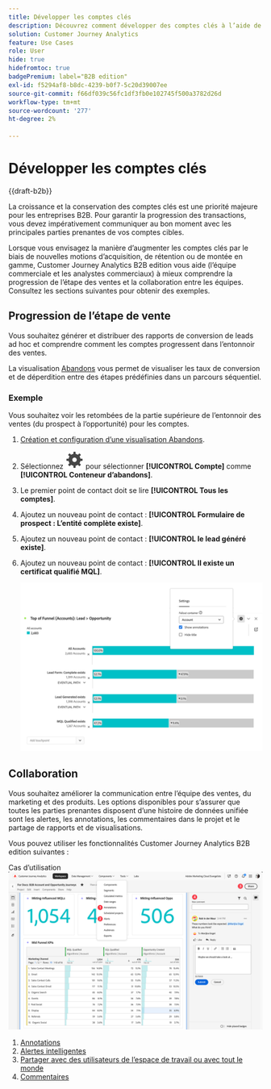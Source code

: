 ```yaml
---
title: Développer les comptes clés
description: Découvrez comment développer des comptes clés à l’aide de Customer Journey Analytics B2B edition.
solution: Customer Journey Analytics
feature: Use Cases
role: User
hide: true
hidefromtoc: true
badgePremium: label="B2B edition"
exl-id: f5294af8-b8dc-4239-b0f7-5c20d39007ee
source-git-commit: f66df039c56fc1df3fb0e102745f500a3782d26d
workflow-type: tm+mt
source-wordcount: '277'
ht-degree: 2%

---
```


# Développer les comptes clés

{{draft-b2b}}

La croissance et la conservation des comptes clés est une priorité majeure pour les entreprises B2B. Pour garantir la progression des transactions, vous devez impérativement communiquer au bon moment avec les principales parties prenantes de vos comptes cibles.

Lorsque vous envisagez la manière d’augmenter les comptes clés par le biais de nouvelles motions d’acquisition, de rétention ou de montée en gamme, Customer Journey Analytics B2B edition vous aide (l’équipe commerciale et les analystes commerciaux) à mieux comprendre la progression de l’étape des ventes et la collaboration entre les équipes. Consultez les sections suivantes pour obtenir des exemples.

## Progression de l’étape de vente

Vous souhaitez générer et distribuer des rapports de conversion de leads ad hoc et comprendre comment les comptes progressent dans l’entonnoir des ventes.

La visualisation [Abandons](/help/analysis-workspace/visualizations/fallout/fallout-flow.md) vous permet de visualiser les taux de conversion et de déperdition entre des étapes prédéfinies dans un parcours séquentiel.

### Exemple

Vous souhaitez voir les retombées de la partie supérieure de l’entonnoir des ventes (du prospect à l’opportunité) pour les comptes.

1. [Création et configuration d’une visualisation Abandons](/help/analysis-workspace/visualizations/fallout/configuring-fallout.md).
1. Sélectionnez ![Paramètre](/help/assets/icons/Setting.svg) pour sélectionner **[!UICONTROL Compte]** comme **[!UICONTROL Conteneur d’abandons]**.
1. Le premier point de contact doit se lire **[!UICONTROL Tous les comptes]**.
1. Ajoutez un nouveau point de contact : **[!UICONTROL Formulaire de prospect : L’entité complète existe]**.
1. Ajoutez un nouveau point de contact : **[!UICONTROL le lead généré existe]**.
1. Ajoutez un nouveau point de contact : **[!UICONTROL Il existe un certificat qualifié MQL]**.

   ![B2B - croissance des comptes clés - progression de l’étape de vente - abandon](assets/b2b-uc-grow-key-accounts-fallout.png)


## Collaboration

Vous souhaitez améliorer la communication entre l’équipe des ventes, du marketing et des produits. Les options disponibles pour s’assurer que toutes les parties prenantes disposent d’une histoire de données unifiée sont les alertes, les annotations, les commentaires dans le projet et le partage de rapports et de visualisations.

Vous pouvez utiliser les fonctionnalités Customer Journey Analytics B2B edition suivantes :

Cas d’utilisation ![B2B - croissance des comptes clés - collaboration - partage](assets/b2b-uc-grow-key-accounts-share.png)

1. [Annotations](/help/components/annotations/overview.md)
1. [Alertes intelligentes](/help/components/c-intelligent-alerts/intelligent-alerts.md)
1. [Partager avec des utilisateurs de l’espace de travail ou avec tout le monde](/help/analysis-workspace/curate-share/share-projects.md)
1. [Commentaires](/help/analysis-workspace/build-workspace-project/comment-projects.md)
